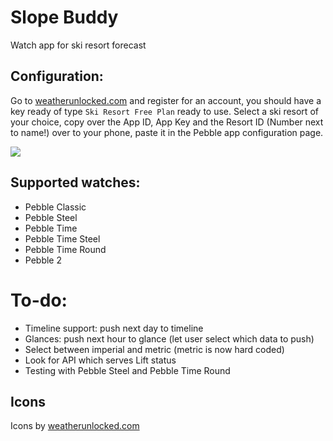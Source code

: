 # Slope Buddy

Watch app for ski resort forecast

## Configuration:

Go to [weatherunlocked.com](https://weatherunlocked.com) and register for an account, you should have a key ready of type `Ski Resort Free Plan` ready to use. Select a ski resort of your choice, copy over the App ID, App Key and the Resort ID (Number next to name!) over to your phone, paste it in the Pebble app configuration page.

![](https://i.imgur.com/xPtGpGe.png)

## Supported watches:

-   Pebble Classic
-   Pebble Steel
-   Pebble Time
-   Pebble Time Steel
-   Pebble Time Round
-   Pebble 2

# To-do:

-   Timeline support: push next day to timeline
-   Glances: push next hour to glance (let user select which data to push)
-   Select between imperial and metric (metric is now hard coded)
-   Look for API which serves Lift status
-   Testing with Pebble Steel and Pebble Time Round

## Icons

Icons by [weatherunlocked.com](https://weatherunlocked.com)
